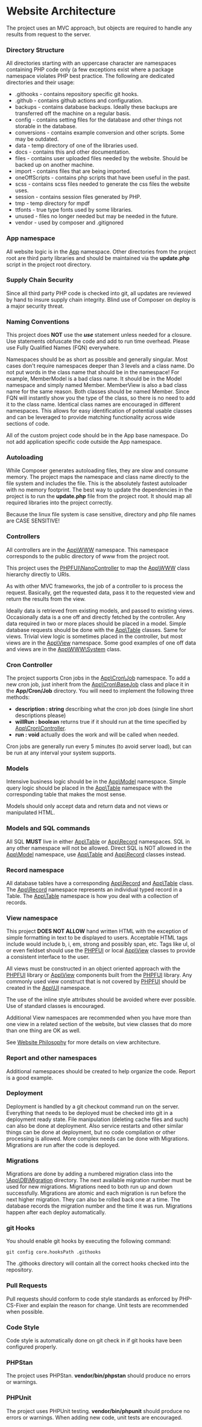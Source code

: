 # Website Architecture
The project uses an MVC approach, but objects are required to handle any results from request to the server.

### Directory Structure
All directories starting with an uppercase character are namespaces containing PHP code only (a few exceptions exist where a package namespace violates PHP best practice.  The following are dedicated directories and their usage:
* .githooks - contains repository specific git hooks.
* .github - contains github actions and configuration.
* backups - contains database backups.  Ideally these backups are transferred off the machine on a regular basis.
* config - contains setting files for the database and other things not storable in the database.
* conversions - contains example conversion and other scripts.  Some may be outdated.
* data - temp directory of one of the libraries used.
* docs - contains this and other documentation.
* files - contains user uploaded files needed by the website.  Should be backed up on another machine.
* import - contains files that are being imported.
* oneOffScripts - contains php scripts that have been useful in the past.
* scss - contains scss files needed to generate the css files the website uses.
* session - contains session files generated by PHP.
* tmp - temp directory for mpdf
* ttfonts - true type fonts used by some libraries.
* unused - files no longer needed but may be needed in the future.
* vendor - used by composer and .gitignored

### App namespace
All website logic is in the [App](/System/docs?n=App) namespace. Other directories from the project root are third party libraries and should be maintained via the **update.php** script in the project root directory.

### Supply Chain Security
Since all third party PHP code is checked into git, all updates are reviewed by hand to insure supply chain integrity. Blind use of Composer on deploy is a major security threat.

### Naming Conventions
This project does **NOT** use the ***use*** statement unless needed for a closure. Use statements obfuscate the code and add to run time overhead.  Please use Fully Qualified Names (FQN) everywhere.

Namespaces should be as short as possible and generally singular. Most cases don't require namespaces deeper than 3 levels and a class name.  Do not put words in the class name that should be in the namespace!  For example, MemberModel is a bad class name.  It should be in the Model namespace and simply named Member. MemberView is also a bad class name for the same reason.  Both classes should be named Member. Since FQN will instantly show you the type of the class, so there is no need to add it to the class name. Identical class names are encouraged in different namespaces. This allows for easy identification of potential usable classes and can be leveraged to provide matching functionality across wide sections of code.

All of the custom project code should be in the App base namespace. Do not add application specific code outside the App namespace.

### Autoloading
While Composer generates autoloading files, they are slow and consume memory. The project maps the namespace and class name directly to the file system and includes the file. This is the absolutely fastest autoloader with no memory footprint.  The best way to update the dependencies in the project is to run the **update.php** file from the project root.  It should map all required libraries into the project correctly.

Because the linux file system is case sensitive, directory and php file names are CASE SENSITIVE!

### Controllers
All controllers are in the [App\WWW](/System/docs?n=App\WWW) namespace.  This namespace corresponds to the public directory of www from the project root.

This project uses the [PHPFUI\NanoController](/System/docs?n=PHPFUI&c=NanoController) to map the [App\WWW](/System/docs?n=App\WWW) class hierarchy directly to URIs.

As with other MVC frameworks, the job of a controller to is process the request. Basically, get the requested data, pass it to the requested view and return the results from the view.

Ideally data is retrieved from existing models, and passed to existing views. Occasionally data is a one off and directly fetched by the controller. Any data required in two or more places should be placed in a model.  Simple database requests should be done with the [App\Table](/System/docs?n=App\Table) classes.  Same for views.  Trivial view logic is sometimes placed in the controller, but most views are in the [App\View](/System/docs?n=App\View) namespace.  Some good examples of one off data and views are in the [App\WWW\System](/System/docs?n=App\WWW&c=System) class.

### Cron Controller
The project supports Cron jobs in the [App\Cron\Job](/System/docs?n=App\Cron\Job) namespace.  To add a new cron job, just inherit from the [App\Cron\BaseJob](/System/docs?n=App\Cron&c=BaseJob) class and place it in the **App/Cron/Job** directory.  You will need to implement the following three methods:

* **description : string** describing what the cron job does (single line short descriptions please)
* **willRun : boolean** returns true if it should run at the time specified by [App\Cron\Controller](/System/docs?n=App\Cron&c=Controller).
* **run : void** actually does the work and will be called when needed.

Cron jobs are generally run every 5 minutes (to avoid server load), but can be run at any interval your system supports.

### Models
Intensive business logic should be in the [App\Model](/System/docs?n=App\Model) namespace. Simple query logic should be placed in the [App\Table](/System/docs?n=App\Table) namespace with the corresponding table that makes the most sense.

Models should only accept data and return data and not views or manipulated HTML.

### Models and SQL commands
All SQL **MUST** live in either [App\Table](/System/docs?n=App\Table) or [App\Record](/System/docs?n=App\Record) namespaces.  SQL in any other namespace will not be allowed.  Direct SQL is NOT allowed in the [App\Model](/System/docs?n=App\Model) namespace, use [App\Table](/System/docs?n=App\Table) and [App\Record](/System/docs?n=App\Record) classes instead.

### Record namespace
All database tables have a corresponding [App\Record](/System/docs?n=App\Record) and [App\Table](/System/docs?n=App\Table) class. The [App\Record](/System/docs?n=App\Record) namespace represents an individual typed record in a Table.  The [App\Table](/System/docs?n=App\Table) namespace is how you deal with a collection of records.

### View namespace
This project **DOES NOT ALLOW** hand written HTML with the exception of simple formatting in text to be displayed to users.  Acceptable HTML tags include would include b, i, em, strong and possibly span, etc. Tags like ul, ol or even fieldset should use the [PHPFUI](http://www.phpfui.com) or local [App\View](/System/docs?n=App\View) classes to provide a consistent interface to the user.

All views must be constructed in an object oriented approach with the [PHPFUI](http://www.phpfui.com) library or [App\View](/System/docs?n=App\View) components built from the [PHPFUI](http://www.phpfui.com) library.  Any commonly used view construct that is not covered by [PHPFUI](http://www.phpfui.com) should be created in the [App\UI](/System/docs?n=App\UI) namespace.

The use of the inline style attributes should be avoided where ever possible.  Use of standard classes is encouraged.

Additional View namespaces are recommended when you have more than one view in a related section of the website, but view classes that do more than one thing are OK as well.

See [Website Philosophy](Philosophy.md) for more details on view architecture.

### Report and other namespaces
Additional namespaces should be created to help organize the code.  Report is a good example.

### Deployment
Deployment is handled by a git checkout command run on the server. Everything that needs to be deployed must be checked into git in a deployment ready state. File manipulation (deleting cache files and such) can also be done at deployment.  Also service restarts and other similar things can be done at deployment, but no code compilation or other processing is allowed.  More complex needs can be done with Migrations.  Migrations are run after the code is deployed.

### Migrations
Migrations are done by adding a numbered migration class into the [\App\DB\Migration](/System/docs?n=App\DB\Migration) directory. The next available migration number must be used for new migrations.  Migrations need to both run up and down successfully.  Migrations are atomic and each migration is run before the next higher migration.  They can also be rolled back one at a time. The database records the migration number and the time it was run. Migrations happen after each deploy automatically.

### git Hooks
You should enable git hooks by executing the following command:
~~~
git config core.hooksPath .githooks
~~~
The .githooks directory will contain all the correct hooks checked into the repository.

### Pull Requests
Pull requests should conform to code style standards as enforced by PHP-CS-Fixer and explain the reason for change. Unit tests are recommended when possible.

### Code Style
Code style is automatically done on git check in if git hooks have been configured properly.

### PHPStan
The project uses PHPStan. **vendor/bin/phpstan** should produce no errors or warnings.

### PHPUnit
The project uses PHPUnit testing. **vendor/bin/phpunit** should produce no errors or warnings. When adding new code, unit tests are encouraged.
